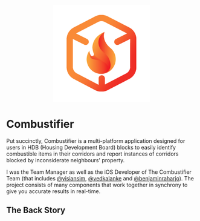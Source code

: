 <p align="center">
    <a href="https://github.com/AWS-Accelerator-Group-3-2021"><img src="../assets/images/combustifier_logo_latest 2@2x.png"></a>
</p>

# Combustifier

Put succinctly, Combustifier is a multi-platform application designed for users in HDB (Housing Development Board) blocks to easily identify combustible items in their corridors and report instances of corridors blocked by inconsiderate neighbours' property.

I was the Team Manager as well as the iOS Developer of The Combustifier Team (that includes [@yisiansim](https://toasterclock.github.io), [@vedkalanke](https://github.com/rreserVED) and [@benjaminraharjo](https://github.com/benjaminthree)). The project consists of many components that work together in synchrony to give you accurate results in real-time.

## The Back Story
